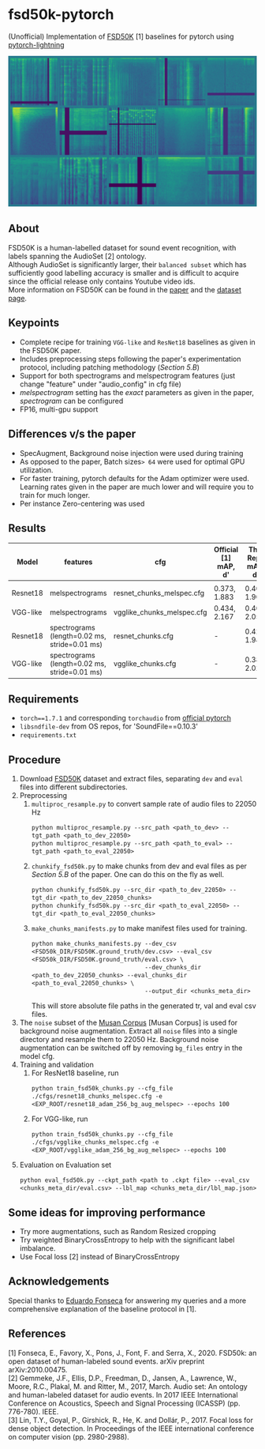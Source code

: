 # fsd50k-pytorch

(Unofficial) Implementation of [FSD50K](https://arxiv.org/pdf/2010.00475.pdf) [1] baselines for pytorch using [pytorch-lightning](https://github.com/PyTorchLightning/pytorch-lightning)    

![spectrograms](readme_images/specs_wide2.png)

## About
FSD50K is a human-labelled dataset for sound event recognition, with labels spanning the AudioSet [2] ontology.  
Although AudioSet is significantly larger, their `balanced subset` which has sufficiently good labelling accuracy is smaller and is difficult to acquire since the official release only contains Youtube video ids.  
More information on FSD50K can be found in the [paper](https://arxiv.org/pdf/2010.00475.pdf) and the [dataset page](http://doi.org/10.5281/zenodo.4060432).

## Keypoints
* Complete recipe for training `VGG-like` and `ResNet18` baselines as given in the FSD50K paper.
* Includes preprocessing steps following the paper's experimentation protocol, including patching methodology (*Section 5.B*)
* Support for both spectrograms and melspectrogram features (just change "feature" under "audio_config" in cfg file)
* *melspectrogram* setting has the *exact* parameters as given in the paper, *spectrogram* can be configured
* FP16, multi-gpu support

## Differences v/s the paper
* SpecAugment, Background noise injection were used during training
* As opposed to the paper, Batch sizes`> 64` were used for optimal GPU utilization.
* For faster training, pytorch defaults for the Adam optimizer were used.  
  Learning rates given in the paper are much lower and will require you to train for much longer.  
* Per instance Zero-centering was used

## Results
| Model | features | cfg | Official [1] <br> mAP, d' | This Repo <br> mAP, d' | Link |
| ----- | ----- | ----- | ----- | ----- | ----- |
|       |       |       |       |       |       |
| Resnet18 | melspectrograms | resnet_chunks_melspec.cfg | 0.373, 1.883 | 0.400, 1.905 | [checkpoint](https://drive.google.com/drive/folders/1kCeth1dXAGa5tGJs1sEOXyWgH5nRunFy?usp=sharing) |
| VGG-like | melspectrograms | vgglike_chunks_melspec.cfg | 0.434, 2.167 | 0.408, 2.055 | [checkpoint](https://drive.google.com/drive/folders/16lroxqjHoc4-8sbC0y7aZrStQ7cZOs65?usp=sharing) |
| Resnet18 | spectrograms <br> (length=0.02 ms, stride=0.01 ms) | resnet_chunks.cfg | - | 0.420, 1.946 | [checkpoint](https://drive.google.com/drive/folders/14hOggY4N4ZDcSaCBBVCtcN6zNwvIJC7O?usp=sharing) |
| VGG-like | spectrograms <br> (length=0.02 ms, stride=0.01 ms) | vgglike_chunks.cfg | - | 0.388, 2.021 | [checkpoint](https://drive.google.com/drive/folders/14e8B6u5Jshi4ku2IXlDdrL6cQ2bmLGbs?usp=sharing) |

## Requirements
* `torch==1.7.1` and corresponding `torchaudio` from [official pytorch](https://pytorch.org/get-started/locally/)
* `libsndfile-dev` from OS repos, for 'SoundFile==0.10.3'
* `requirements.txt`

## Procedure
1. Download [FSD50K](http://doi.org/10.5281/zenodo.4060432) dataset and extract files, separating `dev` and `eval` files into different subdirectories.
2. Preprocessing 
    1. `multiproc_resample.py` to convert sample rate of audio files to 22050 Hz
       ```
       python multiproc_resample.py --src_path <path_to_dev> --tgt_path <path_to_dev_22050>
       python multiproc_resample.py --src_path <path_to_eval> --tgt_path <path_to_eval_22050>
       ```
    2. `chunkify_fsd50k.py` to make chunks from dev and eval files as per *Section 5.B* of the paper. One can do this on the fly as well.
        ```
        python chunkify_fsd50k.py --src_dir <path_to_dev_22050> --tgt_dir <path_to_dev_22050_chunks>
        python chunkify_fsd50k.py --src_dir <path_to_eval_22050> --tgt_dir <path_to_eval_22050_chunks>
        ```
    3. `make_chunks_manifests.py` to make manifest files used for training.
        ```
        python make_chunks_manifests.py --dev_csv <FSD50k_DIR/FSD50K.ground_truth/dev.csv> --eval_csv <FSD50k_DIR/FSD50K.ground_truth/eval.csv> \
                                        --dev_chunks_dir <path_to_dev_22050_chunks> --eval_chunks_dir <path_to_eval_22050_chunks> \
                                        --output_dir <chunks_meta_dir>
        ```
       This will store absolute file paths in the generated tr, val and eval csv files.
3. The `noise` subset of the [Musan Corpus](https://openslr.org/17/)  [Musan Corpus] is used for background noise augmentation.  Extract all `noise` files into a single directory and resample them to 22050 Hz. Background noise augmentation can be switched off by removing `bg_files` entry in the model cfg.
4. Training and validation
    1. For ResNet18 baseline, run
       ```
       python train_fsd50k_chunks.py --cfg_file ./cfgs/resnet18_chunks_melspec.cfg -e <EXP_ROOT/resnet18_adam_256_bg_aug_melspec> --epochs 100
       ```
    2. For VGG-like, run
       ```
       python train_fsd50k_chunks.py --cfg_file ./cfgs/vgglike_chunks_melspec.cfg -e <EXP_ROOT/vgglike_adam_256_bg_aug_melspec> --epochs 100
       ```
4. Evaluation on Evaluation set
    ```
    python eval_fsd50k.py --ckpt_path <path to .ckpt file> --eval_csv <chunks_meta_dir/eval.csv> --lbl_map <chunks_meta_dir/lbl_map.json>
    ```

## Some ideas for improving performance
* Try more augmentations, such as Random Resized cropping
* Try weighted BinaryCrossEntropy to help with the significant label imbalance.
* Use Focal loss [2] instead of BinaryCrossEntropy

## Acknowledgements
Special thanks to [Eduardo Fonseca](https://github.com/edufonseca) for answering my queries and a more comprehensive explanation of the baseline protocol in [1].

## References
[1] Fonseca, E., Favory, X., Pons, J., Font, F. and Serra, X., 2020. FSD50k: an open dataset of human-labeled sound events. arXiv preprint arXiv:2010.00475.  
[2] Gemmeke, J.F., Ellis, D.P., Freedman, D., Jansen, A., Lawrence, W., Moore, R.C., Plakal, M. and Ritter, M., 2017, March. Audio set: An ontology and human-labeled dataset for audio events. In 2017 IEEE International Conference on Acoustics, Speech and Signal Processing (ICASSP) (pp. 776-780). IEEE.  
[3] Lin, T.Y., Goyal, P., Girshick, R., He, K. and Dollár, P., 2017. Focal loss for dense object detection. In Proceedings of the IEEE international conference on computer vision (pp. 2980-2988).
